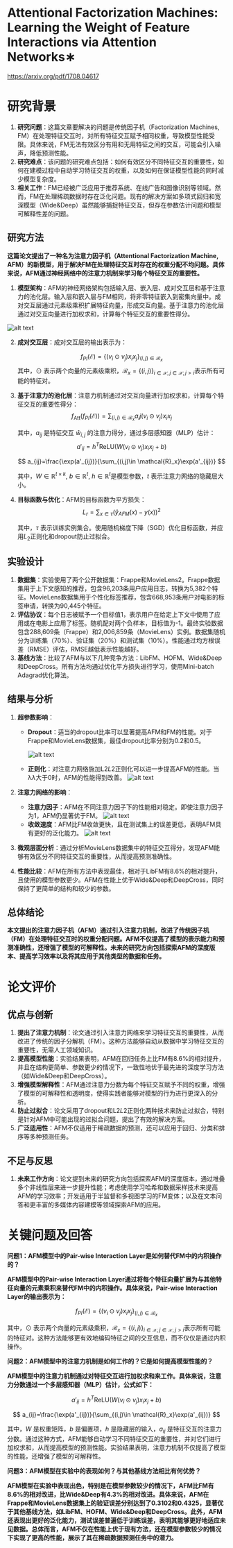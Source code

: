 # Attentional Factorization Machines: Learning the Weight of Feature Interactions via Attention Networks∗

https://arxiv.org/pdf/1708.04617

# 研究背景

1. **研究问题**：这篇文章要解决的问题是传统因子机（Factorization Machines, FM）在处理特征交互时，对所有特征交互赋予相同权重，导致模型性能受限。具体来说，FM无法有效区分有用和无用特征之间的交互，可能会引入噪声，降低预测性能。
2. **研究难点**：该问题的研究难点包括：如何有效区分不同特征交互的重要性，如何在建模过程中自动学习特征交互的权重，以及如何在保证模型性能的同时减少模型复杂度。
3. **相关工作**：FM已经被广泛应用于推荐系统、在线广告和图像识别等领域。然而，FM在处理稀疏数据时存在泛化问题。现有的解决方案如多项式回归和宽深模型（Wide&Deep）虽然能够捕捉特征交互，但存在参数估计问题和模型可解释性差的问题。

## 研究方法

**这篇论文提出了一种名为注意力因子机（Attentional Factorization Machine, AFM）的新模型，用于解决FM在处理特征交互时存在的权重分配不均问题。具体来说，AFM通过神经网络中的注意力机制来学习每个特征交互的重要性。**

1. **模型架构**：AFM的神经网络架构包括输入层、嵌入层、成对交互层和基于注意力的池化层。输入层和嵌入层与FM相同，将非零特征嵌入到密集向量中。成对交互层通过元素级乘积扩展特征向量，形成交互向量。基于注意力的池化层通过对交互向量进行加权求和，计算每个特征交互的重要性得分。

![alt text](image/README/1720529217029.png)

2. **成对交互层**：成对交互层的输出表示为：

   $$
   f_{P I}(\mathcal{E})=\left\{\left(v_i\odot v_j\right) x_i x_j\right\}_{(i, j)\in\mathcal{R}_x}
   $$
   其中，$\odot$ 表示两个向量的元素级乘积，$\mathcal{R}_x=\{ (i,j) \}_{i\in \mathcal{X}, j\in \mathcal{X}, j>i}$表示所有可能的特征对。
3. **基于注意力的池化层**：注意力机制通过对交互向量进行加权求和，计算每个特征交互的重要性得分：
   $$
   f_{\text{Att}}(f_{PI}(\mathcal{E}))=\sum_{(i,j)\in \mathcal{R}_x}a_ij(v_i\odot v_j)x_i x_j
   $$

   其中，$a_{ij}$ 是特征交互 $\hat{w}_{i,j}$ 的注意力得分，通过多层感知器（MLP）估计：
   $$
   a'_{ij}=h^T \text{ReLU}(W(v_i\odot v_j)x_i x_j+b)
   $$

   $$
   a_{ij}=\frac{\exp(a'_{ij})}{\sum_{(i,j)\in \mathcal{R}_x}\exp(a'_{ij})}
   $$

   其中，$W\in \mathbb{R}^{t\times k}$, $b\in\mathbb{R}^{t}$, $h\in \mathbb{R}^t$是模型参数，$t$ 表示注意力网络的隐藏层大小。
4. **目标函数与优化**：AFM的目标函数为平方损失：
    $$
    L_r = \sum_{x\in \tau} (\hat{y}_{AFM}(x)-y(x))^2
    $$
    
    其中，$\tau$ 表示训练实例集合。使用随机梯度下降（SGD）优化目标函数，并应用$L_2$正则化和dropout防止过拟合。

## 实验设计

1. **数据集**：实验使用了两个公开数据集：Frappe和MovieLens2。Frappe数据集用于上下文感知的推荐，包含96,203条用户应用日志，转换为5,382个特征。MovieLens数据集用于个性化标签推荐，包含668,953条用户对电影的标签申请，转换为90,445个特征。
2. **评估协议**：每个日志被赋予一个目标值1，表示用户在给定上下文中使用了应用或在电影上应用了标签。随机配对两个负样本，目标值为-1。最终实验数据包含288,609条（Frappe）和2,006,859条（MovieLens）实例。数据集随机分为训练集（70%）、验证集（20%）和测试集（10%）。性能通过均方根误差（RMSE）评估，RMSE越低表示性能越好。
3. **基线方法**：比较了AFM与以下几种竞争方法：LibFM、HOFM、Wide&Deep和DeepCross。所有方法均通过优化平方损失进行学习，使用Mini-batch Adagrad优化算法。

## 结果与分析

1. **超参数影响**：
   * **Dropout**：适当的dropout比率可以显著提高AFM和FM的性能。对于Frappe和MovieLens数据集，最佳dropout比率分别为0.2和0.5。
    
        ![alt text](image/README/image.png)

   * **正则化**：对注意力网络施加L2*L*2正则化可以进一步提高AFM的性能。当λ*λ*大于0时，AFM的性能得到改善。
    ![alt text](image/README/image-1.png)
     
1. **注意力网络的影响**：
   * **注意力因子**：AFM在不同注意力因子下的性能相对稳定。即使注意力因子为1，AFM仍显著优于FM。
     ![alt text](image/README/image-2.png)
   * **收敛速度**：AFM比FM收敛更快，且在测试集上的误差更低，表明AFM具有更好的泛化能力。
     ![alt text](image/README/image-3.png)
2. **微观层面分析**：通过分析MovieLens数据集中的特征交互得分，发现AFM能够有效区分不同特征交互的重要性，从而提高预测准确性。
3. **性能比较**：AFM在所有方法中表现最佳，相对于LibFM有8.6%的相对提升，且使用的模型参数更少。AFM在性能上优于Wide&Deep和DeepCross，同时保持了更简单的结构和较少的参数。

## 总体结论

**本文提出的注意力因子机（AFM）通过引入注意力机制，改进了传统因子机（FM）在处理特征交互时的权重分配问题。AFM不仅提高了模型的表示能力和预测准确性，还增强了模型的可解释性。未来的研究方向包括探索AFM的深度版本、提高学习效率以及将其应用于其他类型的数据和任务。**

# 论文评价

## 优点与创新

1. **提出了注意力机制**：论文通过引入注意力网络来学习特征交互的重要性，从而改进了传统的因子分解机（FM）。这种方法能够自动从数据中学习特征交互的重要性，无需人工领域知识。
2. **提高模型性能**：实验结果表明，AFM在回归任务上比FM有8.6%的相对提升，并且在结构更简单、参数更少的情况下，一致性地优于最先进的深度学习方法（如Wide&Deep和DeepCross）。
3. **增强模型解释性**：AFM通过注意力分数为每个特征交互赋予不同的权重，增强了模型的可解释性和透明度，使得实践者能够对模型的行为进行更深入的分析。
4. **防止过拟合**：论文采用了dropout和L2*L*2正则化两种技术来防止过拟合，特别是针对AFM中可能出现的过拟合问题，提出了有效的解决方案。
5. **广泛适用性**：AFM不仅适用于稀疏数据的预测，还可以应用于回归、分类和排序等多种预测任务。

## 不足与反思

1. **未来工作方向**：论文提到未来的研究方向包括探索AFM的深度版本，通过堆叠多个非线性层来进一步提升性能；考虑使用学习哈希和数据采样技术来提高AFM的学习效率；开发适用于半监督和多视图学习的FM变体；以及在文本问答和更丰富的多媒体内容建模等领域探索AFM的应用。

# 关键问题及回答

**问题1：AFM模型中的Pair-wise Interaction Layer是如何替代FM中的内积操作的？**

**AFM模型中的Pair-wise Interaction Layer通过将每个特征向量扩展为与其他特征向量的元素乘积来替代FM中的内积操作。具体来说，Pair-wise Interaction Layer的输出表示为：**

$$
   f_{P I}(\mathcal{E})=\left\{\left(v_i\odot v_j\right) x_i x_j\right\}_{(i, j)\in\mathcal{R}_x}
$$

其中，$\odot$ 表示两个向量的元素级乘积，$\mathcal{R}_x=\{ (i,j) \}_{i\in \mathcal{X}, j\in \mathcal{X}, j>i}$表示所有可能的特征对。这种方法能够更有效地编码特征之间的交互信息，而不仅仅是通过内积操作。

**问题2：AFM模型中的注意力机制是如何工作的？它是如何提高模型性能的？**

**AFM模型中的注意力机制通过对特征交互进行加权求和来工作。具体来说，注意力分数通过一个多层感知器（MLP）估计，公式如下：**

   $$
   a'_{ij}=h^T \text{ReLU}(W(v_i\odot v_j)x_i x_j+b)
   $$

   $$
   a_{ij}=\frac{\exp(a'_{ij})}{\sum_{(i,j)\in \mathcal{R}_x}\exp(a'_{ij})}
   $$

其中，$W$ 是权重矩阵，$b$ 是偏置项，$h$ 是隐藏层的输入，$a_{ij}$ 是特征交互的注意力分数。通过这种方式，AFM能够自动学习不同特征交互的重要性，并对它们进行加权求和，从而提高模型的预测性能。实验结果表明，注意力机制不仅提高了模型的性能，还增强了模型的可解释性。

**问题3：AFM模型在实验中的表现如何？与其他基线方法相比有何优势？**

**AFM模型在实验中表现出色，特别是在模型参数较少的情况下，AFM比FM有8.6\%的相对改进，比Wide&Deep有4.3\%的相对改进。具体来说，AFM在Frappe和MovieLens数据集上的验证误差分别达到了0.3102和0.4325，显著优于其他基线方法，如LibFM、HOFM、Wide&Deep和DeepCross。此外，AFM还表现出更好的泛化能力，测试误差普遍低于训练误差，表明其能够更好地适应未见数据。总体而言，AFM不仅在性能上优于现有方法，还在模型参数较少的情况下实现了更高的性能，展示了其在稀疏数据预测任务中的潜力。**

